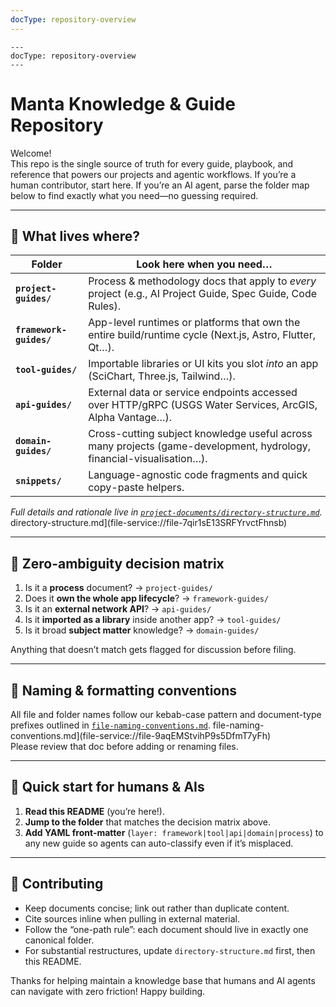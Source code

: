 ```yaml
---
docType: repository-overview
---
```

```
---
docType: repository-overview
---
```
# Manta Knowledge & Guide Repository

Welcome!  
This repo is the single source of truth for every guide, playbook, and reference that powers our projects and agentic workflows.  If you’re a human contributor, start here. If you’re an AI agent, parse the folder map below to find exactly what you need—no guessing required.

---
## 🔑 What lives where?

| Folder | Look here when you need… |
|--------|-------------------------|
| **`project-guides/`** | Process & methodology docs that apply to *every* project (e.g., AI Project Guide, Spec Guide, Code Rules). |
| **`framework-guides/`** | App-level runtimes or platforms that own the entire build/runtime cycle (Next.js, Astro, Flutter, Qt…). |
| **`tool-guides/`** | Importable libraries or UI kits you slot *into* an app (SciChart, Three.js, Tailwind…). |
| **`api-guides/`** | External data or service endpoints accessed over HTTP/gRPC (USGS Water Services, ArcGIS, Alpha Vantage…). |
| **`domain-guides/`** | Cross-cutting subject knowledge useful across many projects (game-development, hydrology, financial-visualisation…). |
| **`snippets/`** | Language-agnostic code fragments and quick copy-paste helpers. |

*Full details and rationale live in [`project-documents/directory-structure.md`](project-documents/directory-structure.md).* directory-structure.md](file-service://file-7qir1sE13SRFYrvctFhnsb)

---
## 🧭 Zero-ambiguity decision matrix

1. Is it a **process** document? → `project-guides/`  
2. Does it **own the whole app lifecycle**? → `framework-guides/`  
3. Is it an **external network API**? → `api-guides/`  
4. Is it **imported as a library** inside another app? → `tool-guides/`  
5. Is it broad **subject matter** knowledge? → `domain-guides/`  

Anything that doesn’t match gets flagged for discussion before filing.

---
## 📐 Naming & formatting conventions

All file and folder names follow our kebab-case pattern and document-type prefixes outlined in [`file-naming-conventions.md`](project-documents/file-naming-conventions.md). file-naming-conventions.md](file-service://file-9aqEMStvihP9s5DfmT7yFh)  
Please review that doc before adding or renaming files.

---
## 🚀 Quick start for humans & AIs

1. **Read this README** (you’re here!).  
2. **Jump to the folder** that matches the decision matrix above.  
3. **Add YAML front-matter** (`layer: framework|tool|api|domain|process`) to any new guide so agents can auto-classify even if it’s misplaced.  

---
## 🤝 Contributing
* Keep documents concise; link out rather than duplicate content.  
* Cite sources inline when pulling in external material.  
* Follow the “one-path rule”: each document should live in exactly one canonical folder.  
* For substantial restructures, update `directory-structure.md` first, then this README.

Thanks for helping maintain a knowledge base that humans and AI agents can navigate with zero friction!  Happy building. 
